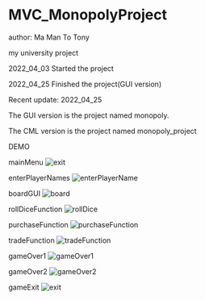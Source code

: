 # MVC_MonopolyProject

author: Ma Man To Tony

my university project

2022_04_03 Started the project

2022_04_25 Finished the project(GUI version)

Recent update: 2022_04_25

The GUI version is the project named monopoly.

The CML version is the project named monopoly_project

DEMO

mainMenu
![exit](https://user-images.githubusercontent.com/69798498/165036552-45633340-bc06-403e-96c6-12bc4876a3cf.png)

enterPlayerNames
![enterPlayerName](https://user-images.githubusercontent.com/69798498/165036669-c5ba9aa8-2929-45cd-bc8d-e8322230b13f.png)

boardGUI
![board](https://user-images.githubusercontent.com/69798498/165036698-a09724f8-a915-4883-87a9-26752bb49fce.png)

rollDiceFunction
![rollDice](https://user-images.githubusercontent.com/69798498/165036722-5f826168-a071-4b4a-938e-e618ac3f1eeb.png)

purchaseFunction
![purchaseFunction](https://user-images.githubusercontent.com/69798498/165036743-b344874f-8b11-4ecb-a954-bdb3f679cef0.png)

tradeFunction
![tradeFunction](https://user-images.githubusercontent.com/69798498/165036765-84a5256d-3b98-498b-b8e6-08bf6950fc37.png)

gameOver1
![gameOver1](https://user-images.githubusercontent.com/69798498/165036786-3dd36cd2-9e51-4e31-8f62-942416af047e.png)

gameOver2
![gameOver2](https://user-images.githubusercontent.com/69798498/165036802-06850582-6fc0-4a53-a8a0-084e207fdc8b.png)

gameExit
![exit](https://user-images.githubusercontent.com/69798498/165036823-245e362a-1826-4c1c-bf40-287fe0b4fe9a.png)
